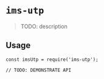 # `ims-utp`

> TODO: description

## Usage

```
const imsUtp = require('ims-utp');

// TODO: DEMONSTRATE API
```
